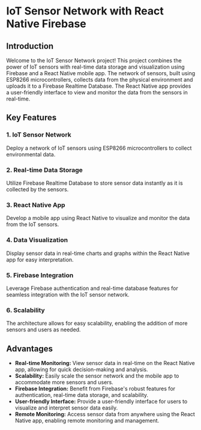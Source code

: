 # IoT Sensor Network with React Native Firebase

## Introduction

Welcome to the IoT Sensor Network project! This project combines the power of IoT sensors with real-time data storage and visualization using Firebase and a React Native mobile app. The network of sensors, built using ESP8266 microcontrollers, collects data from the physical environment and uploads it to a Firebase Realtime Database. The React Native app provides a user-friendly interface to view and monitor the data from the sensors in real-time.

## Key Features

### 1. IoT Sensor Network
Deploy a network of IoT sensors using ESP8266 microcontrollers to collect environmental data.

### 2. Real-time Data Storage
Utilize Firebase Realtime Database to store sensor data instantly as it is collected by the sensors.

### 3. React Native App
Develop a mobile app using React Native to visualize and monitor the data from the IoT sensors.

### 4. Data Visualization
Display sensor data in real-time charts and graphs within the React Native app for easy interpretation.

### 5. Firebase Integration
Leverage Firebase authentication and real-time database features for seamless integration with the IoT sensor network.

### 6. Scalability
The architecture allows for easy scalability, enabling the addition of more sensors and users as needed.

## Advantages

- **Real-time Monitoring:** View sensor data in real-time on the React Native app, allowing for quick decision-making and analysis.
- **Scalability:** Easily scale the sensor network and the mobile app to accommodate more sensors and users.
- **Firebase Integration:** Benefit from Firebase's robust features for authentication, real-time data storage, and scalability.
- **User-friendly Interface:** Provide a user-friendly interface for users to visualize and interpret sensor data easily.
- **Remote Monitoring:** Access sensor data from anywhere using the React Native app, enabling remote monitoring and management.

